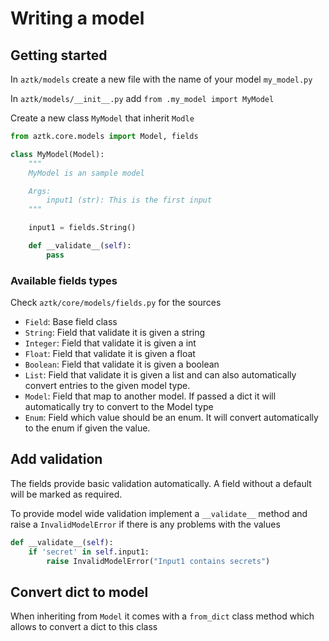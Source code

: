 # Writing a model


## Getting started
In `aztk/models` create a new file with the name of your model `my_model.py`

In `aztk/models/__init__.py` add `from .my_model import MyModel`

Create a new class `MyModel` that inherit `Modle`
```python
from aztk.core.models import Model, fields

class MyModel(Model):
    """
    MyModel is an sample model

    Args:
        input1 (str): This is the first input
    """

    input1 = fields.String()

    def __validate__(self):
        pass

```

### Available fields types

Check `aztk/core/models/fields.py` for the sources

* `Field`: Base field class
* `String`: Field that validate it is given a string
* `Integer`: Field that validate it is given a int
* `Float`: Field that validate it is given a float
* `Boolean`: Field that validate it is given a boolean
* `List`: Field that validate it is given a list and can also automatically convert entries to the given model type.
* `Model`: Field that map to another model. If passed a dict it will automatically try to convert to the Model type
* `Enum`: Field which value should be an enum. It will convert automatically to the enum if given the value.

## Add validation
The fields provide basic validation automatically. A field without a default will be marked as required.

To provide model wide validation implement a `__validate__` method  and raise a `InvalidModelError` if there is any problems with the values

```python
def __validate__(self):
    if 'secret' in self.input1:
        raise InvalidModelError("Input1 contains secrets")

```

## Convert dict to model

When inheriting from `Model` it comes with a `from_dict` class method which allows to convert a dict to this class
